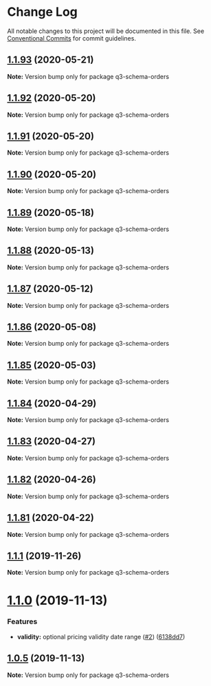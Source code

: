 # Change Log

All notable changes to this project will be documented in this file.
See [Conventional Commits](https://conventionalcommits.org) for commit guidelines.

## [1.1.93](https://github.com/3merge/q3-api/compare/q3-schema-orders@1.1.92...q3-schema-orders@1.1.93) (2020-05-21)

**Note:** Version bump only for package q3-schema-orders





## [1.1.92](https://github.com/3merge/q3-api/compare/q3-schema-orders@1.1.91...q3-schema-orders@1.1.92) (2020-05-20)

**Note:** Version bump only for package q3-schema-orders





## [1.1.91](https://github.com/3merge/q3-api/compare/q3-schema-orders@1.1.90...q3-schema-orders@1.1.91) (2020-05-20)

**Note:** Version bump only for package q3-schema-orders





## [1.1.90](https://github.com/3merge/q3-api/compare/q3-schema-orders@1.1.89...q3-schema-orders@1.1.90) (2020-05-20)

**Note:** Version bump only for package q3-schema-orders





## [1.1.89](https://github.com/3merge/q3-api/compare/q3-schema-orders@1.1.88...q3-schema-orders@1.1.89) (2020-05-18)

**Note:** Version bump only for package q3-schema-orders





## [1.1.88](https://github.com/3merge/q3-api/compare/q3-schema-orders@1.1.87...q3-schema-orders@1.1.88) (2020-05-13)

**Note:** Version bump only for package q3-schema-orders





## [1.1.87](https://github.com/3merge/q3-api/compare/q3-schema-orders@1.1.86...q3-schema-orders@1.1.87) (2020-05-12)

**Note:** Version bump only for package q3-schema-orders





## [1.1.86](https://github.com/3merge/q3-api/compare/q3-schema-orders@1.1.85...q3-schema-orders@1.1.86) (2020-05-08)

**Note:** Version bump only for package q3-schema-orders





## [1.1.85](https://github.com/3merge/q3-api/compare/q3-schema-orders@1.1.84...q3-schema-orders@1.1.85) (2020-05-03)

**Note:** Version bump only for package q3-schema-orders





## [1.1.84](https://github.com/3merge/q3-api/compare/q3-schema-orders@1.1.83...q3-schema-orders@1.1.84) (2020-04-29)

**Note:** Version bump only for package q3-schema-orders





## [1.1.83](https://github.com/3merge/q3-api/compare/q3-schema-orders@1.1.82...q3-schema-orders@1.1.83) (2020-04-27)

**Note:** Version bump only for package q3-schema-orders





## [1.1.82](https://github.com/3merge/q3-api/compare/q3-schema-orders@1.1.81...q3-schema-orders@1.1.82) (2020-04-26)

**Note:** Version bump only for package q3-schema-orders





## [1.1.81](https://github.com/3merge/q3-api/compare/q3-schema-orders@1.1.80...q3-schema-orders@1.1.81) (2020-04-22)

**Note:** Version bump only for package q3-schema-orders






## [1.1.1](https://github.com/3merge/q3-schema/compare/q3-schema-orders@1.1.0...q3-schema-orders@1.1.1) (2019-11-26)

**Note:** Version bump only for package q3-schema-orders





# [1.1.0](https://github.com/3merge/q3-schema/compare/q3-schema-orders@1.0.5...q3-schema-orders@1.1.0) (2019-11-13)


### Features

* **validity:** optional pricing validity date range ([#2](https://github.com/3merge/q3-schema/issues/2)) ([6138dd7](https://github.com/3merge/q3-schema/commit/6138dd766c5ec123a00d5806c8e8921835019dbf))





## [1.0.5](https://github.com/3merge/q3-schema/compare/q3-schema-orders@1.0.3...q3-schema-orders@1.0.5) (2019-11-13)

**Note:** Version bump only for package q3-schema-orders
